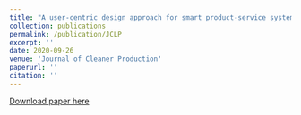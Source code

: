 ```yaml
---
title: "A user-centric design approach for smart product-service systems using virtual reality: A case study"
collection: publications
permalink: /publication/JCLP
excerpt: ''
date: 2020-09-26
venue: 'Journal of Cleaner Production'
paperurl: ''
citation: ''
---
```


[Download paper here](https://www.sciencedirect.com/science/article/abs/pii/S0959652620344589)